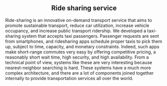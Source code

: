

<h2 align="center">Ride sharing service</h3>

<p align="left">
 Ride-sharing is an innovative on-demand transport service that aims to promote sustainable transport, reduce car utilization, increase vehicle occupancy, and increase public transport ridership. We developed a taxi-sharing system that accepts taxi passengers. Passenger requests are sent from smartphones, and ridesharing apps schedule proper taxis to pick them up, subject to time, capacity, and monetary constraints. Indeed, such apps make short-range commutes very easy by offering competitive pricing, a reasonably short wait time, high security, and high availability. From a technical point of view, systems like these are very interesting because nearest-neighbor searching is hard. These systems have a much more complex architecture, and there are a lot of components joined together internally to provide transportation services all over the world.
</p>
  <br>

